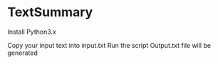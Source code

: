 # TextSummary

Install Python3.x

Copy your input text into input.txt
Run the script
Output.txt file will be generated 
